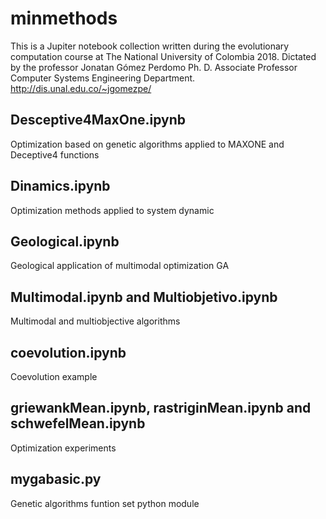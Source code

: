 # minmethods

This is a Jupiter notebook collection written during the
evolutionary computation course at The National
University of Colombia 2018.
Dictated by the professor Jonatan Gómez Perdomo
Ph. D. Associate Professor
Computer Systems Engineering Department.
http://dis.unal.edu.co/~jgomezpe/

## Desceptive4MaxOne.ipynb
Optimization based on genetic algorithms applied to MAXONE and Deceptive4 functions
## Dinamics.ipynb
Optimization methods applied to system dynamic 
## Geological.ipynb
Geological application of multimodal optimization GA
## Multimodal.ipynb and Multiobjetivo.ipynb
Multimodal and multiobjective algorithms
## coevolution.ipynb
Coevolution example
## griewankMean.ipynb, rastriginMean.ipynb	and schwefelMean.ipynb
Optimization experiments
## mygabasic.py
Genetic algorithms funtion set python module
